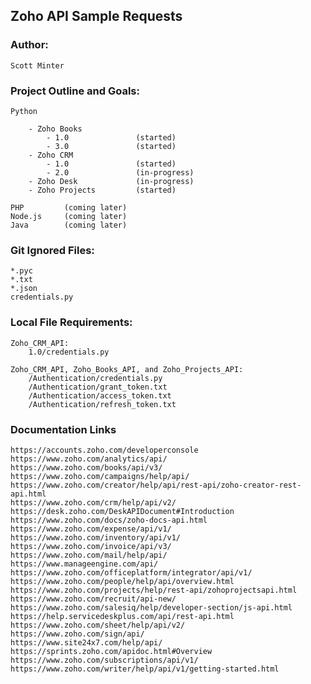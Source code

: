 ## Zoho API Sample Requests

### Author:

    Scott Minter

### Project Outline and Goals:

    Python

        - Zoho Books
            - 1.0               (started)
            - 3.0               (started)
        - Zoho CRM
            - 1.0               (started)
            - 2.0               (in-progress)
        - Zoho Desk             (in-progress)
        - Zoho Projects         (started)

    PHP         (coming later)
    Node.js     (coming later)
    Java        (coming later)

### Git Ignored Files:

    *.pyc
    *.txt
    *.json
    credentials.py

### Local File Requirements:

    Zoho_CRM_API:
        1.0/credentials.py

    Zoho_CRM_API, Zoho_Books_API, and Zoho_Projects_API:
        /Authentication/credentials.py
        /Authentication/grant_token.txt
        /Authentication/access_token.txt
        /Authentication/refresh_token.txt
        
### Documentation Links

    https://accounts.zoho.com/developerconsole
    https://www.zoho.com/analytics/api/
    https://www.zoho.com/books/api/v3/
    https://www.zoho.com/campaigns/help/api/
    https://www.zoho.com/creator/help/api/rest-api/zoho-creator-rest-api.html
    https://www.zoho.com/crm/help/api/v2/
    https://desk.zoho.com/DeskAPIDocument#Introduction
    https://www.zoho.com/docs/zoho-docs-api.html
    https://www.zoho.com/expense/api/v1/
    https://www.zoho.com/inventory/api/v1/
    https://www.zoho.com/invoice/api/v3/
    https://www.zoho.com/mail/help/api/
    https://www.manageengine.com/api/
    https://www.zoho.com/officeplatform/integrator/api/v1/
    https://www.zoho.com/people/help/api/overview.html
    https://www.zoho.com/projects/help/rest-api/zohoprojectsapi.html
    https://www.zoho.com/recruit/api-new/
    https://www.zoho.com/salesiq/help/developer-section/js-api.html
    https://help.servicedeskplus.com/api/rest-api.html
    https://www.zoho.com/sheet/help/api/v2/
    https://www.zoho.com/sign/api/
    https://www.site24x7.com/help/api/
    https://sprints.zoho.com/apidoc.html#Overview
    https://www.zoho.com/subscriptions/api/v1/
    https://www.zoho.com/writer/help/api/v1/getting-started.html